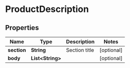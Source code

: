 

# ProductDescription

## Properties

Name | Type | Description | Notes
------------ | ------------- | ------------- | -------------
**section** | **String** | Section title |  [optional]
**body** | **List&lt;String&gt;** |  |  [optional]




